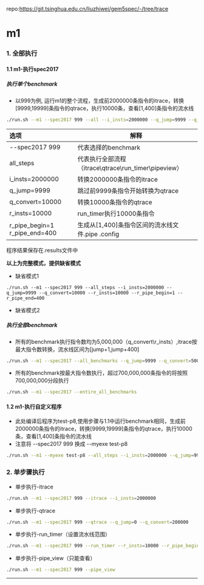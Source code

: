repo:https://git.tsinghua.edu.cn/liuzhiwei/gem5spec/-/tree/trace

# m1

### 1. 全部执行

#### 1.1 m1-执行spec2017

##### 执行单个benchmark

- 以999为例, 运行m1的整个流程，生成前2000000条指令的itrace，转换[9999,19999]条指令的qtrace，执行10000条，查看[1,400]条指令的流水线

```bash
./run.sh --m1 --spec2017 999 --all --i_insts=2000000 --q_jump=9999 --q_convert=10000 --r_insts=10000 --r_pipe_begin=0 --r_pipe_end=400
```

| 选项                          | 解释                                                 |
| :---------------------------- | ---------------------------------------------------- |
| --spec2017 999                | 代表选择的benchmark                                  |
| all_steps                     | 代表执行全部流程（itrace\qtrace\run_timer\pipeview） |
| i_insts=2000000               | 转换2000000条指令的itrace                            |
| q_jump=9999                   | 跳过前9999条指令开始转换为qtrace                     |
| q_convert=10000               | 转换10000条指令的qtrace                              |
| r_insts=10000                 | run_timer执行10000条指令                             |
| r_pipe_begin=1 r_pipe_end=400 | 生成从[1,400]条指令区间的流水线文件.pipe .config     |

程序结果保存在.results文件中

**以上为完整模式，提供缺省模式**

- 缺省模式1

```
./run.sh --m1 --spec2017 999 --all_steps --i_insts=2000000 --q_jump=9999 --q_convert=10000 --r_insts=10000 --r_pipe_begin=1 --r_pipe_end=400
```

- 缺省模式2

##### 执行全部benchmark

- 所有的benchmark执行指令数均为5,000,000（q_convert\r_insts）,itrace按最大指令数转换，流水线区间为[jump+1,jump+400]

```bash
./run.sh --m1 --spec2017 --all_benchmarks --q_jump=9999 --q_convert=5000000 --r_pipe_begin=1 --r_pipe_end=400
```

- 所有的benchmark按最大指令数执行，超过700,000,000条指令的将按照700,000,000分段执行

```bash
./run.sh --m1 --spec2017 --entire_all_benchmarks
```

#### 1.2 m1-执行自定义程序

- 此处编译后程序为test-p8,使用步骤与1.1中运行benchmark相同，生成前2000000条指令的itrace，转换[9999,19999]条指令的qtrace，执行10000条，查看[1,400]条指令的流水线
- 注意将 --spec2017 999 换成 --myexe test-p8

```bash
./run.sh --m1 --myexe test-p8 --all_steps --i_insts=2000000 --q_jump=9999 --q_convert=19999 --r_insts=10000 --r_pipe_begin=1 --r_pipe_end=400
```

### 2. 单步骤执行

- 单步执行-itrace

```bash
./run.sh --m1 --spec2017 999 --itrace --i_insts=2000000
```

- 单步执行-qtrace

```bash
./run.sh --m1 --spec2017 999 --qtrace --q_jump=0 --q_convert=200000
```

- 单步执行-run_timer（设置流水线范围）

```bash
./run.sh --m1 --spec2017 999 --run_timer --r_insts=10000 --r_pipe_begin=1 --r_pipe_end=400
```

- 单步执行-pipe_view（只能查看）

```bash
./run.sh --m1 --spec2017 999 --pipe_view
```



------

